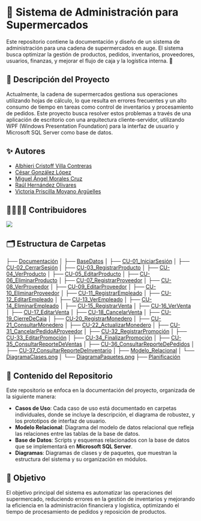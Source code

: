 # 🛒 Sistema de Administración para Supermercados
Este repositorio contiene la documentación y diseño de un sistema de administración para una cadena de supermercados en auge. El sistema busca optimizar la gestión de productos, pedidos, inventarios, proveedores, usuarios, finanzas, y mejorar el flujo de caja y la logística interna. 🏪

## 📜 Descripción del Proyecto
Actualmente, la cadena de supermercados gestiona sus operaciones utilizando hojas de cálculo, lo que resulta en errores frecuentes y un alto consumo de tiempo en tareas como control de inventarios y procesamiento de pedidos. Este proyecto busca resolver estos problemas a través de una aplicación de escritorio con una arquitectura cliente-servidor, utilizando WPF (Windows Presentation Foundation) para la interfaz de usuario y Microsoft SQL Server como base de datos.

## ✨ Autores

- [Albhieri Cristoff Villa Contreras](https://github.com/alcrivico)
- [César González López](https://github.com/DracoGilga)
- [Miguel Ángel Morales Cruz](https://github.com/MiguelMorales2002)
- [Raúl Hernández Olivares](https://github.com/RaulHernandez23)
- [Victoria Priscilla Moyano Argüelles](https://github.com/Maltteada)

## 👩‍💻👨‍💻 Contribuidores
<a href="https://github.com/alcrivico/SAMS_Doc/graphs/contributors">
  <img src="https://contrib.rocks/image?repo=alcrivico/SAMS_Doc" />
</a>

## 🗂️ Estructura de Carpetas


├── [Documentación](Documentación)
│   ├── [BaseDatos](Documentación/BaseDatos)
│   ├── [CU-01_IniciarSesión](Documentación/CU-01_IniciarSesión)
│   ├── [CU-02_CerrarSesión](Documentación/CU-02_CerrarSesión)
│   ├── [CU-03_RegistrarProducto](Documentación/CU-03_RegistrarProducto)
│   ├── [CU-04_VerProducto](Documentación/CU-04_VerProducto)
│   ├── [CU-05_EditarProducto](Documentación/CU-05_EditarProducto)
│   ├── [CU-06_EliminarProducto](Documentación/CU-06_EliminarProducto)
│   ├── [CU-07_RegistrarProveedor](Documentación/CU-07_RegistrarProveedor)
│   ├── [CU-08_VerProveedor](Documentación/CU-08_VerProveedor)
│   ├── [CU-09_EditarProveedor](Documentación/CU-09_EditarProveedor)
│   ├── [CU-10_EliminarProveedor](Documentación/CU-10_EliminarProveedor)
│   ├── [CU-11_RegistrarEmpleado](Documentación/CU-11_RegistrarEmpleado)
│   ├── [CU-12_EditarEmpleado](Documentación/CU-12_EditarEmpleado)
│   ├── [CU-13_VerEmpleado](Documentación/CU-13_VerEmpleado)
│   ├── [CU-14_EliminarEmpleado](Documentación/CU-14_EliminarEmpleado)
│   ├── [CU-15_RegistrarVenta](Documentación/CU-15_RegistrarVenta)
│   ├── [CU-16_VerVenta](Documentación/CU-16_VerVenta)
│   ├── [CU-17_EditarVenta](Documentación/CU-17_EditarVenta)
│   ├── [CU-18_CancelarVenta](Documentación/CU-18_CancelarVenta)
│   ├── [CU-19_CierreDeCaja](Documentación/CU-19_CierreDeCaja)
│   ├── [CU-20_RegistrarMonedero](Documentación/CU-20_RegistrarMonedero)
│   ├── [CU-21_ConsultarMonedero](Documentación/CU-21_ConsultarMonedero)
│   ├── [CU-22_ActualizarMonedero](Documentación/CU-22_ActualizarMonedero)
│   ├── [CU-31_CancelarPedidoAProveedor](Documentación/CU-31_CancelarPedidoAProveedor)
│   ├── [CU-32_RegistrarPromoción](Documentación/CU-32_RegistrarPromoción)
│   ├── [CU-33_EditarPromoción](Documentación/CU-33_EditarPromoción)
│   ├── [CU-34_FinalizarPromoción](Documentación/CU-34_FinalizarPromoción)
│   ├── [CU-35_ConsultarReporteDeVentas](Documentación/CU-35_ConsultarReporteDeVentas)
│   ├── [CU-36_ConsultarReporteDePedidos](Documentación/CU-36_ConsultarReporteDePedidos)
│   ├── [CU-37_ConsultarReporteDeInventario](Documentación/CU-37_ConsultarReporteDeInventario)
│   ├── [Modelo_Relacional](Documentación/Modelo_Relacional)
│   └── [DiagramaClases.png](Documentación/DiagramaClases.png)
│   └── [DiagramaPaquetes.png](Documentación/DiagramaPaquetes.png)
├── [Planificación](Planificación)

## 📂 Contenido del Repositorio

Este repositorio se enfoca en la documentación del proyecto, organizada de la siguiente manera:

- **Casos de Uso**: Cada caso de uso está documentado en carpetas individuales, donde se incluye la descripción, el diagrama de robustez, y los prototipos de interfaz de usuario.
- **Modelo Relacional**: Diagrama del modelo de datos relacional que refleja las relaciones entre las tablas de la base de datos.
- **Base de Datos**: Scripts y esquemas relacionados con la base de datos que se implementará en **Microsoft SQL Server**.
- **Diagramas**: Diagramas de clases y de paquetes, que muestran la estructura del sistema y su organización en módulos.


## 🚀 Objetivo
El objetivo principal del sistema es automatizar las operaciones del supermercado, reduciendo errores en la gestión de inventarios y mejorando la eficiencia en la administración financiera y logística, optimizando el tiempo de procesamiento de pedidos y reposición de productos.